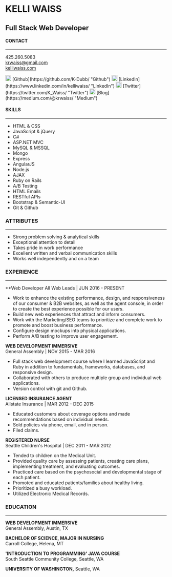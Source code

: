 # KELLI WAISS
## Full Stack Web Developer

#### CONTACT
------------

425.260.5083  
krwaiss@gmail.com  
[kelliwaiss.com](http://kelliwaiss.com/ "My Personal Website")  

<img src="http://image005.flaticon.com/25/svg/25/25231.svg" alt="github" height="18px" width="18px"> 
[Github](https://github.com/K-Dubb/ "Github")  
<img src="http://www.dmi.ac.in/sites/default/files/linkedin_circle_black-512.png" alt="linkedIn" height="18px" width="18px"> [LinkedIn](https://www.linkedin.com/in/kelliwaiss/ "LinkedIn")  
<img src="https://image.freepik.com/free-icon/twitter-logo_318-40209.png" alt="twitter" height="18px" width="18px"> [Twitter](https://twitter.com/K_Waiss/ "Twitter")
<img src="http://www.estherperel.com/wp-content/uploads/2014/07/icon_circle_black_medium.png" alt="medium" height="18px" width="18px"> [Blog](https://medium.com/@krwaiss/ "Medium")

#### SKILLS 
------------

+ HTML & CSS
+ JavaScript & jQuery 
+ C#
+ ASP.NET MVC
+ MySQL & MSSQL
+ Mongo
+ Express
+ AngularJS
+ Node.js
+ AJAX
+ Ruby on Rails 
+ A/B Testing
+ HTML Emails
+ RESTful APIs
+ Bootstrap & Semantic-UI 
+ Git & Github

### ATTRIBUTES 
---------------

+ Strong problem solving & analytical skills
+ Exceptional attention to detail
+ Takes pride in work performance
+ Excellent written and verbal communication skills
+ Works well independently and on a team 

### EXPERIENCE 
--------------

**Web Developer
All Web Leads | JUN 2016 - PRESENT
- Work to enhance the existing performance, design, and responsiveness of our consumer & B2B websites, as well as the agent console, in order to create the best experience possible for our users.
- Build new web experiences that attract and inform consumers.
- Work with the Marketing/SEO teams to prioritize and complete work to promote and boost business performance.
- Configure design mockups into physical applications.
- Perform A/B testing to improve user engagement.

**WEB DEVELOPMENT IMMERSIVE**  
General Assembly | NOV 2015 - MAR 2016 
- Full stack web development course where I learned JavaScript and Ruby in addition to fundamentals, frameworks, databases, and responsive design. 
- Collaborated with others to produce multiple group and individual web applications.
- Version control with git and Github.  

**LICENSED INSURANCE AGENT**  
Allstate Insurance | MAR 2012 - DEC 2015 
- Educated customers about coverage options and made recommendations based on individual needs. 
- Sold policies via phone, email, and in person.
- Filed claims.  

**REGISTERED NURSE**  
Seattle Children's Hospital | DEC 2011 - MAR 2012 
- Tended to children on the Medical Unit.
- Provided quality care by assessing patients, creating care plans, implementing treatment, and evaluating outcomes.
- Practiced care based on the psychosocial and developmental stage of each patient.
- Promoted and educated patients/families about healthy living.
- Prioritized a busy workload.
- Utilized Electronic Medical Records.  

### EDUCATION 
-------------

**WEB DEVELOPMENT IMMERSIVE**  
General Assembly, Austin, TX  

**BACHELOR OF SCIENCE, MAJOR IN NURSING**  
Carroll College, Helena, MT  

**'INTRODUCTION TO PROGRAMMING' JAVA COURSE**  
South Seattle Community College, Seattle, WA  

**UNIVERSITY OF WASHINGTON,** Seattle, WA  
